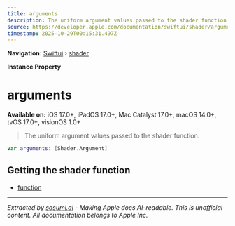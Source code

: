 ```yaml
---
title: arguments
description: The uniform argument values passed to the shader function.
source: https://developer.apple.com/documentation/swiftui/shader/arguments
timestamp: 2025-10-29T00:15:31.497Z
---
```


**Navigation:** [Swiftui](/documentation/swiftui) › [shader](/documentation/swiftui/shader)

**Instance Property**

# arguments

**Available on:** iOS 17.0+, iPadOS 17.0+, Mac Catalyst 17.0+, macOS 14.0+, tvOS 17.0+, visionOS 1.0+

> The uniform argument values passed to the shader function.

```swift
var arguments: [Shader.Argument]
```

## Getting the shader function

- [function](/documentation/swiftui/shader/function)

---

*Extracted by [sosumi.ai](https://sosumi.ai) - Making Apple docs AI-readable.*
*This is unofficial content. All documentation belongs to Apple Inc.*
